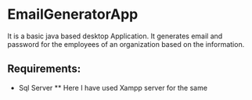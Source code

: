 # EmailGeneratorApp

It is a basic java based desktop Application.
It generates email and password for the employees of an organization based on the information.

## Requirements:
* Sql Server
** Here I have used Xampp server for the same
